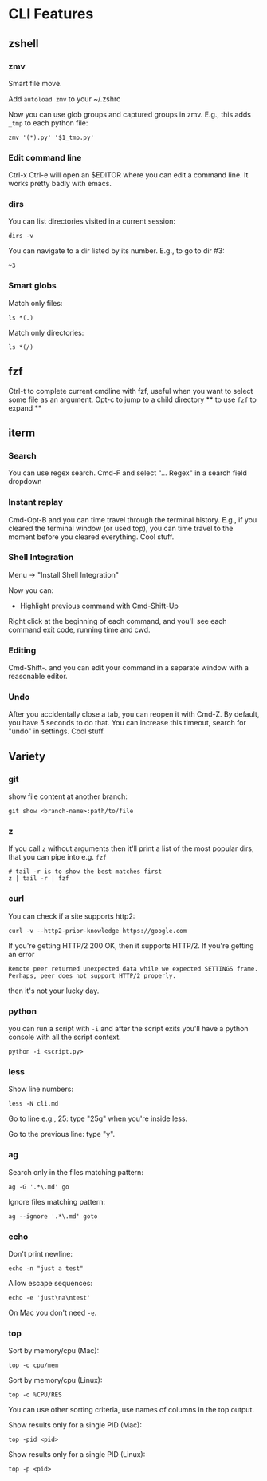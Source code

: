 # CLI Features

## zshell

### zmv

Smart file move.

Add `autoload zmv` to your ~/.zshrc

Now you can use glob groups and captured groups in zmv.
E.g., this adds `_tmp` to each python file: 
```shell
zmv '(*).py' '$1_tmp.py'
```

### Edit command line
Ctrl-x Ctrl-e will open an $EDITOR where you can edit a command line.
It works pretty badly with emacs.


### dirs
You can list directories visited in a current session:
```shell
dirs -v
```

You can navigate to a dir listed by its number. E.g., to go to dir #3:
```shell
~3
```

### Smart globs

Match only files:
```shell
ls *(.)
```

Match only directories:
```shell
ls *(/)
```

## fzf
Ctrl-t to complete current cmdline with fzf, useful when you want to select some file as an argument.
Opt-c to jump to a child directory
<command> **<tab> to use `fzf` to expand **

## iterm

### Search
You can use regex search. Cmd-F and select "... Regex" in a search field dropdown

### Instant replay
Cmd-Opt-B and you can time travel through the terminal history.
E.g., if you cleared the terminal window (or used top), you can time travel to the moment
before you cleared everything. Cool stuff.

### Shell Integration
Menu -> "Install Shell Integration"

Now you can:
* Highlight previous command with Cmd-Shift-Up

Right click at the beginning of each command, and you'll see each command exit code,
running time and cwd.

### Editing
Cmd-Shift-. and you can edit your command in a separate window with a reasonable
editor.

### Undo
After you accidentally close a tab, you can reopen it with Cmd-Z.
By default, you have 5 seconds to do that.
You can increase this timeout, search for "undo" in settings.
Cool stuff. 


## Variety

### git
show file content at another branch:
```shell
git show <branch-name>:path/to/file
```

### z
If you call `z` without arguments then it'll print a list of the most popular dirs, that you can
pipe into e.g. `fzf`

```shell
# tail -r is to show the best matches first
z | tail -r | fzf
```

### curl
You can check if a site supports http2:

```shell
curl -v --http2-prior-knowledge https://google.com
```
If you're getting HTTP/2 200 OK, then it supports HTTP/2.
If you're getting an error
```text
Remote peer returned unexpected data while we expected SETTINGS frame. 
Perhaps, peer does not support HTTP/2 properly.
```
then it's not your lucky day.

### python
you can run a script with `-i` and after the script exits you'll have a python console with all the script context.

```shell
python -i <script.py>
```

### less
Show line numbers:
```shell
less -N cli.md
```

Go to line e.g., 25: type "25g" when you're inside less.

Go to the previous line: type "y".

### ag 
Search only in the files matching pattern:
```shell
ag -G '.*\.md' go
```

Ignore files matching pattern:
```shell
ag --ignore '.*\.md' goto
```

### echo

Don't print newline:
```shell
echo -n "just a test"
```

Allow escape sequences:
```shell
echo -e 'just\na\ntest'
```
On Mac you don't need `-e`.

### top
Sort by memory/cpu (Mac):
```shell
top -o cpu/mem
```

Sort by memory/cpu (Linux):
```shell
top -o %CPU/RES
```

You can use other sorting criteria, use names of columns in the top output.

Show results only for a single PID (Mac):
```shell
top -pid <pid>
```

Show results only for a single PID (Linux):
```shell
top -p <pid>
```